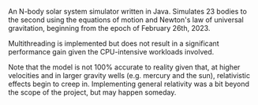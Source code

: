 An N-body solar system simulator written in Java. Simulates 23 bodies to the second using the equations of motion and Newton's law of universal gravitation, beginning from the epoch of February 26th, 2023.

Multithreading is implemented but does not result in a significant performance gain given the CPU-intensive workloads involved.

Note that the model is not 100% accurate to reality given that, at higher velocities and in larger gravity wells (e.g. mercury and the sun), relativistic effects begin to creep in. Implementing general relativity was a bit beyond the scope of the project, but may happen someday.